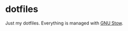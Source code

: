 # dotfiles

Just my dotfiles. Everything is managed with [GNU Stow](https://www.gnu.org/software/stow/).
